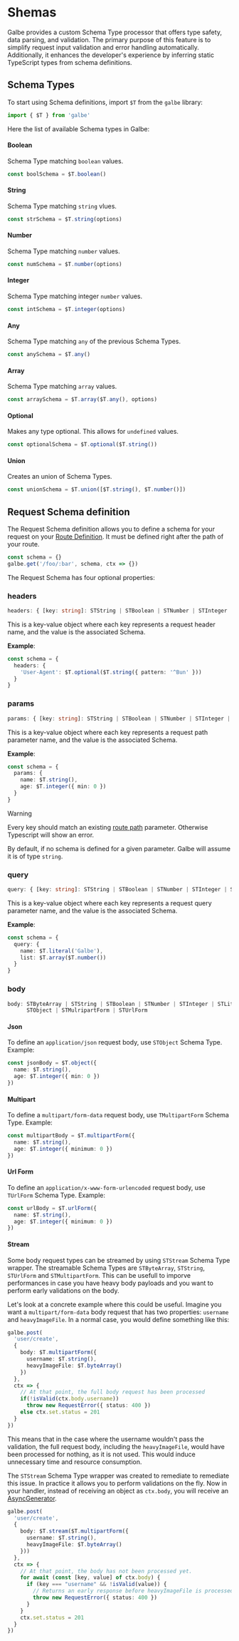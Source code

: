 # Shemas

Galbe provides a custom Schema Type processor that offers type safety, data parsing, and validation. The primary purpose of this feature is to simplify request input validation and error handling automatically. Additionally, it enhances the developer's experience by inferring static TypeScript types from schema definitions.

## Schema Types

To start using Schema definitions, import `$T` from the `galbe` library:

```js
import { $T } from 'galbe'
```

Here the list of available Schema types in Galbe:

#### Boolean

Schema Type matching `boolean` values.

```ts
const boolSchema = $T.boolean()
```

#### String

Schema Type matching `string` vlues.

```ts
const strSchema = $T.string(options)
```

#### Number

Schema Type matching `number` values.

```ts
const numSchema = $T.number(options)
```

#### Integer

Schema Type matching integer `number` values.

```ts
const intSchema = $T.integer(options)
```

#### Any

Schema Type matching `any` of the previous Schema Types.

```ts
const anySchema = $T.any()
```

#### Array

Schema Type matching `array` values.

```ts
const arraySchema = $T.array($T.any(), options)
```

#### Optional

Makes any type optional. This allows for `undefined` values.

```ts
const optionalSchema = $T.optional($T.string())
```

#### Union

Creates an union of Schema Types.

```ts
const unionSchema = $T.union([$T.string(), $T.number()])
```

## Request Schema definition

The Request Schema definition allows you to define a schema for your request on your [Route Definition](routes.md#route-defintion). It must be defined right after the path of your route.

```js
const schema = {}
galbe.get('/foo/:bar', schema, ctx => {})
```

The Request Schema has four optional properties:

### headers

```ts
headers: { [key: string]: STString | STBoolean | STNumber | STInteger | STLiteral }
```

This is a key-value object where each key represents a request header name, and the value is the associated Schema.

**Example**:

```ts
const schema = {
  headers: {
    'User-Agent': $T.optional($T.string({ pattern: '^Bun' }))
  }
}
```

### params

```ts
params: { [key: string]: STString | STBoolean | STNumber | STInteger | STLiteral }
```

This is a key-value object where each key represents a request path parameter name, and the value is the associated Schema.

**Example**:

```ts
const schema = {
  params: {
    name: $T.string(),
    age: $T.integer({ min: 0 })
  }
}
```

> [!WARNING]
> Every key should match an existing [route path](routes.md#route-defintion) parameter. Otherwise Typescript will show an error.
>
> By default, if no schema is defined for a given parameter. Galbe will assume it is of type `string`.

### query

```ts
query: { [key: string]: STString | STBoolean | STNumber | STInteger | STLiteral }
```

This is a key-value object where each key represents a request query parameter name, and the value is the associated Schema.

**Example**:

```ts
const schema = {
  query: {
    name: $T.literal('Galbe'),
    list: $T.array($T.number())
  }
}
```

### body

<!-- prettier-ignore -->
```ts
body: STByteArray | STString | STBoolean | STNumber | STInteger | STLiteral | 
      STObject | STMulripartForm | STUrlForm
```

#### Json

To define an `application/json` request body, use `STObject` Schema Type. Example:

```ts
const jsonBody = $T.object({
  name: $T.string(),
  age: $T.integer({ min: 0 })
})
```

#### Multipart

To define a `multipart/form-data` request body, use `TMultipartForm` Schema Type. Example:

```ts
const multipartBody = $T.multipartForm({
  name: $T.string(),
  age: $T.integer({ minimum: 0 })
})
```

#### Url Form

To define an `application/x-www-form-urlencoded` request body, use `TUrlForm` Schema Type. Example:

```ts
const urlBody = $T.urlForm({
  name: $T.string(),
  age: $T.integer({ minimum: 0 })
})
```

#### Stream

Some body request types can be streamed by using `STStream` Schema Type wrapper. The streamable Schema Types are `STByteArray`, `STString`, `STUrlForm` and `STMultipartForm`. This can be usefull to imporve performances in case you have heavy body payloads and you want to perform early validations on the body.

Let's look at a concrete example where this could be useful. Imagine you want a `multipart/form-data` body request that has two properties: `username` and `heavyImageFile`. In a normal case, you would define something like this:

```ts
galbe.post(
  'user/create',
  {
    body: $T.multipartForm({
      username: $T.string(),
      heavyImageFile: $T.byteArray()
    })
  },
  ctx => {
    // At that point, the full body request has been processed
    if(!isValid(ctx.body.username))
      throw new RequestError({ status: 400 })
    else ctx.set.status = 201
  }
})
```

This means that in the case where the username wouldn't pass the validation, the full request body, including the `heavyImageFile`, would have been processed for nothing, as it is not used. This would induce unnecessary time and resource consumption.

The `STStream` Schema Type wrapper was created to remediate to remediate this issue. In practice it allows you to perform validations on the fly. Now in your handler, instead of receiving an object as `ctx.body`, you will receive an [AsyncGenerator](https://developer.mozilla.org/en-US/docs/Web/JavaScript/Reference/Global_Objects/AsyncGenerator).

```ts
galbe.post(
  'user/create',
  {
    body: $T.stream($T.multipartForm({
      username: $T.string(),
      heavyImageFile: $T.byteArray()
    }))
  },
  ctx => {
    // At that point, the body has not been processed yet.
    for await (const [key, value] of ctx.body) {
      if (key === "username" && !isValid(value)) {
        // Returns an early response before heavyImageFile is processed
        throw new RequestError({ status: 400 })
      }
    }
    ctx.set.status = 201
  }
})
```
